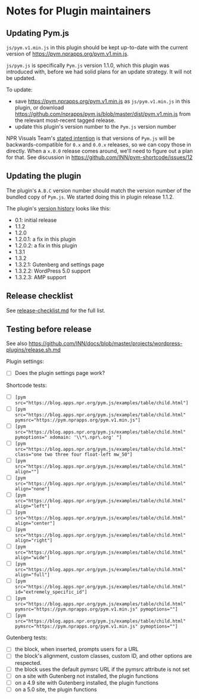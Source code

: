 # Notes for Plugin maintainers

## Updating Pym.js

`js/pym.v1.min.js` in this plugin should be kept up-to-date with the current version of https://pym.nprapps.org/pym.v1.min.js.

`js/pym.js` is specifically `Pym.js` version 1.1.0, which this plugin was introduced with, before we had solid plans for an update strategy. It will not be updated.

To update:

- save https://pym.nprapps.org/pym.v1.min.js as `js/pym.v1.min.js` in this plugin, or download https://github.com/nprapps/pym.js/blob/master/dist/pym.v1.min.js from the relevant most-recent tagged release.
- update this plugin's version number to the `Pym.js` version number

NPR Visuals Team's [stated intention](https://github.com/nprapps/pym.js/tree/master#versioning) is that versions of `Pym.js` will be backwards-compatible for `0.x` and `0.0.x` releases, so we can copy those in directly. When a `x.0.0` release comes around, we'll need to figure out a plan for that. See discussion in https://github.com/INN/pym-shortcode/issues/12

## Updating the plugin

The plugin's `A.B.C` version number should match the version number of the bundled copy of `Pym.js`. We started doing this in plugin release 1.1.2.

The plugin's [version history](https://github.com/INN/pym-shortcode/releases) looks like this:

- 0.1: initial release
- 1.1.2
- 1.2.0
- 1.2.0.1: a fix in this plugin
- 1.2.0.2: a fix in this plugin
- 1.3.1
- 1.3.2
- 1.3.2.1: Gutenberg and settings page
- 1.3.2.2: WordPress 5.0 support
- 1.3.2.3: AMP support

## Release checklist

See [release-checklist.md](./release-checklist.md) for the full list.

## Testing before release

See also https://github.com/INN/docs/blob/master/projects/wordpress-plugins/release.sh.md

Plugin settings:

- [ ] Does the plugin settings page work?

Shortcode tests:

- [ ] `[pym src="https://blog.apps.npr.org/pym.js/examples/table/child.html"]`
- [ ] `[pym src="https://blog.apps.npr.org/pym.js/examples/table/child.html" pymsrc="https://pym.nprapps.org/pym.v1.min.js"]`
- [ ] `[pym src="https://blog.apps.npr.org/pym.js/examples/table/child.html" pymoptions=" xdomain: '\\*\.npr\.org' "]`
- [ ] `[pym src="https://blog.apps.npr.org/pym.js/examples/table/child.html" class="one two three four float-left mw_50"]`
- [ ] `[pym src="https://blog.apps.npr.org/pym.js/examples/table/child.html" align=""]`
- [ ] `[pym src="https://blog.apps.npr.org/pym.js/examples/table/child.html" align="none"]`
- [ ] `[pym src="https://blog.apps.npr.org/pym.js/examples/table/child.html" align="left"]`
- [ ] `[pym src="https://blog.apps.npr.org/pym.js/examples/table/child.html" align="center"]`
- [ ] `[pym src="https://blog.apps.npr.org/pym.js/examples/table/child.html" align="right"]`
- [ ] `[pym src="https://blog.apps.npr.org/pym.js/examples/table/child.html" align="wide"]`
- [ ] `[pym src="https://blog.apps.npr.org/pym.js/examples/table/child.html" align="full"]`
- [ ] `[pym src="https://blog.apps.npr.org/pym.js/examples/table/child.html" id="extremely_specific_id"]`
- [ ] `[pym src="https://blog.apps.npr.org/pym.js/examples/table/child.html" pymsrc="https://pym.nprapps.org/pym.v1.min.js" pymoptions=""]`
- [ ] `[pym src="https://blog.apps.npr.org/pym.js/examples/table/child.html" pymsrc="https://pym.nprapps.org/pym.v1.min.js" pymoptions=""]`

Gutenberg tests:

- [ ] the block, when inserted, prompts users for a URL
- [ ] the block's alignment, custom classes, custom ID, and other options are respected.
- [ ] the block uses the default pymsrc URL if the pymsrc attribute is not set
- [ ] on a site with Gutenberg not installed, the plugin functions
- [ ] on a 4.9 site with Gutenberg installed, the plugin functions
- [ ] on a 5.0 site, the plugin functions

